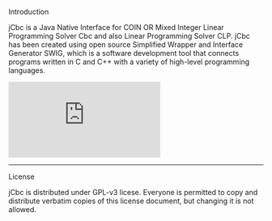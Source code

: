 Introduction

jCbc is a Java Native Interface for COIN OR Mixed Integer Linear Programming Solver Cbc and also Linear Programming Solver CLP. jCbc has been created using open source Simplified Wrapper and Interface Generator SWIG, which is a software development tool that connects programs written in C and C++ with a variety of high-level programming languages. 


![equation](http://www.sciweavers.org/tex2img.php?eq=1%2Bsin%28mc%5E2%29&bc=White&fc=Black&im=jpg&fs=12&ff=arev&edit=)


*********************************************************************************
License 

jCbc is distributed under GPL-v3 licese. Everyone is permitted to copy and distribute verbatim copies of this license document, but changing it is not allowed.



